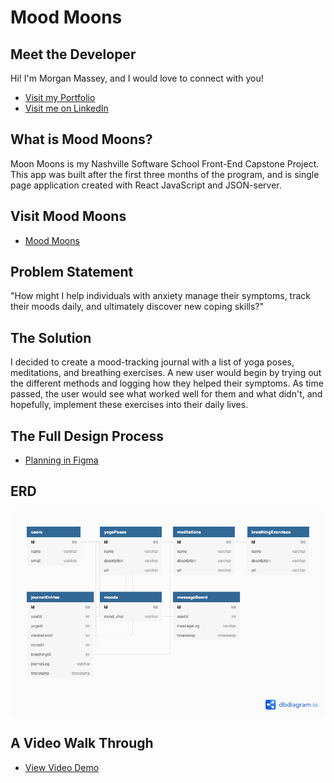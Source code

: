 # Mood Moons

## Meet the Developer
Hi! I'm Morgan Massey, and I would love to connect with you!
* [Visit my Portfolio](https://morganmassey14.github.io/)
* [Visit me on LinkedIn](https://www.linkedin.com/in/morganelizmassey/) 

## What is Mood Moons?
Moon Moons is my Nashville Software School Front-End Capstone Project. This app was built after the first three months of the program, and is single page application created with React JavaScript and JSON-server.  

## Visit Mood Moons
* [Mood Moons](http://mood-moons.herokuapp.com/)

## Problem Statement
"How might I help individuals with anxiety manage their symptoms, track their moods daily, and ultimately discover new coping skills?"

## The Solution
I decided to create a mood-tracking journal with a list of yoga poses, meditations, and breathing exercises. A new user would begin by trying out the different methods and logging how they helped their symptoms. As time passed, the user would see what worked well for them and what didn't, and hopefully, implement these exercises into their daily lives.

## The Full Design Process
* [Planning in Figma](https://www.figma.com/file/RvIhNmfWEDlLpYLeJ8acCW/Mood-Moons)

## ERD
![Mood Moons ERD](/moodmoonsERD.png)

## A Video Walk Through
* [View Video Demo](https://www.youtube.com/watch?v=fKhexuUOOos&t=5s)

